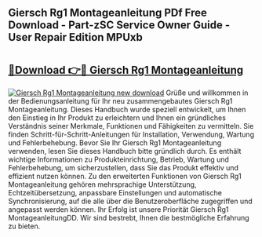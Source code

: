 ## Giersch Rg1 Montageanleitung PDf Free Download - Part-zSC Service Owner Guide - User Repair Edition MPUxb

# <h2><a href="http://df6fozm.blite.top/?on=Giersch+Rg1+Montageanleitung">🔗Download 👉🔴 Giersch Rg1 Montageanleitung</a></h2>

[![Giersch Rg1 Montageanleitung new download](https://i.imgur.com/lujVjoI.png)](http://df6fozm.blite.top/?on=Giersch+Rg1+Montageanleitung)
Grüße und willkommen in der Bedienungsanleitung für Ihr neu zusammengebautes Giersch Rg1 Montageanleitung. Dieses Handbuch wurde speziell entwickelt, um Ihnen den Einstieg in Ihr Produkt zu erleichtern und Ihnen ein gründliches Verständnis seiner Merkmale, Funktionen und Fähigkeiten zu vermitteln. Sie finden Schritt-für-Schritt-Anleitungen für Installation, Verwendung, Wartung und Fehlerbehebung. Bevor Sie Ihr Giersch Rg1 Montageanleitung verwenden, lesen Sie dieses Handbuch bitte gründlich durch. Es enthält wichtige Informationen zu Produkteinrichtung, Betrieb, Wartung und Fehlerbehebung, um sicherzustellen, dass Sie das Produkt effektiv und effizient nutzen können. Zu den erweiterten Funktionen von Giersch Rg1 Montageanleitung gehören mehrsprachige Unterstützung, Echtzeitübersetzung, anpassbare Einstellungen und automatische Synchronisierung, auf die alle über die Benutzeroberfläche zugegriffen und angepasst werden können. Ihr Erfolg ist unsere Priorität Giersch Rg1 MontageanleitungDD. Wir sind bestrebt, Ihnen die bestmögliche Erfahrung zu bieten.
